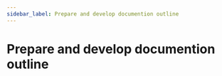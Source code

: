 ```yaml
---
sidebar_label: Prepare and develop documention outline
---
```


# Prepare and develop documention outline
